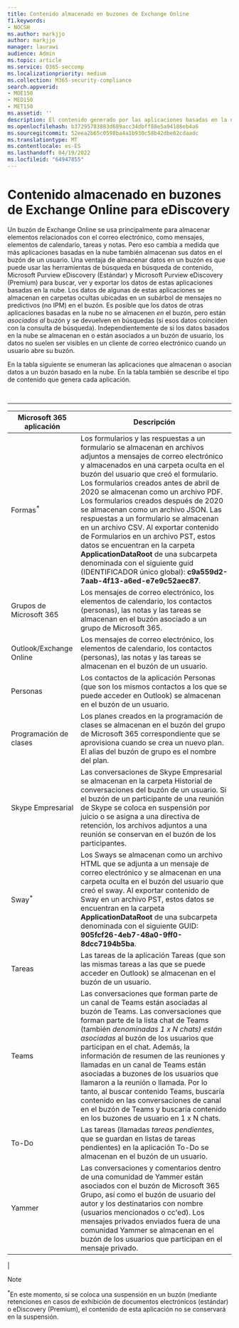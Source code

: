 ```yaml
---
title: Contenido almacenado en buzones de Exchange Online
f1.keywords:
- NOCSH
ms.author: markjjo
author: markjjo
manager: laurawi
audience: Admin
ms.topic: article
ms.service: O365-seccomp
ms.localizationpriority: medium
ms.collection: M365-security-compliance
search.appverid:
- MOE150
- MED150
- MET150
ms.assetid: ''
description: El contenido generado por las aplicaciones basadas en la nube en Microsoft 365 se almacena o asocia con el buzón Exchange Online de un usuario. Este contenido se puede buscar mediante las herramientas de Exhibición de documentos electrónicos de Microsoft.
ms.openlocfilehash: b37295783883d689acc34dbff88e5a94186eb4a6
ms.sourcegitcommit: 52eea2b65c0598ba4a1b930c58b42dbe62cdaadc
ms.translationtype: MT
ms.contentlocale: es-ES
ms.lasthandoff: 04/19/2022
ms.locfileid: "64947855"
---
```

# <a name="content-stored-in-exchange-online-mailboxes-for-ediscovery"></a>Contenido almacenado en buzones de Exchange Online para eDiscovery

Un buzón de Exchange Online se usa principalmente para almacenar elementos relacionados con el correo electrónico, como mensajes, elementos de calendario, tareas y notas. Pero eso cambia a medida que más aplicaciones basadas en la nube también almacenan sus datos en el buzón de un usuario. Una ventaja de almacenar datos en un buzón es que puede usar las herramientas de búsqueda en búsqueda de contenido, Microsoft Purview eDiscovery (Estándar) y Microsoft Purview eDiscovery (Premium) para buscar, ver y exportar los datos de estas aplicaciones basadas en la nube. Los datos de algunas de estas aplicaciones se almacenan en carpetas ocultas ubicadas en un subárbol de mensajes no predictivos (no IPM) en el buzón. Es posible que los datos de otras aplicaciones basadas en la nube no se almacenen _en_ el buzón, pero están _asociados al_ buzón y se devuelven en búsquedas (si esos datos coinciden con la consulta de búsqueda). Independientemente de si los datos basados en la nube se almacenan en o están asociados a un buzón de usuario, los datos no suelen ser visibles en un cliente de correo electrónico cuando un usuario abre su buzón.

En la tabla siguiente se enumeran las aplicaciones que almacenan o asocian datos a un buzón basado en la nube. En la tabla también se describe el tipo de contenido que genera cada aplicación.

<br>

****

|Microsoft 365 aplicación|Descripción|
|---|---|
|Formas<sup>*</sup>|Los formularios y las respuestas a un formulario se almacenan en archivos adjuntos a mensajes de correo electrónico y almacenados en una carpeta oculta en el buzón del usuario que creó el formulario. Los formularios creados antes de abril de 2020 se almacenan como un archivo PDF. Los formularios creados después de 2020 se almacenan como un archivo JSON. Las respuestas a un formulario se almacenan en un archivo CSV. Al exportar contenido de Formularios en un archivo PST, estos datos se encuentran en la carpeta **ApplicationDataRoot** de una subcarpeta denominada con el siguiente guid (IDENTIFICADOR único global): **c9a559d2-7aab-4f13-a6ed-e7e9c52aec87**.|
|Grupos de Microsoft 365|Los mensajes de correo electrónico, los elementos de calendario, los contactos (personas), las notas y las tareas se almacenan en el buzón asociado a un grupo de Microsoft 365.|
|Outlook/Exchange Online|Los mensajes de correo electrónico, los elementos de calendario, los contactos (personas), las notas y las tareas se almacenan en el buzón de un usuario.|
|Personas|Los contactos de la aplicación Personas (que son los mismos contactos a los que se puede acceder en Outlook) se almacenan en el buzón de un usuario.|
|Programación de clases|Los planes creados en la programación de clases se almacenan en el buzón del grupo de Microsoft 365 correspondiente que se aprovisiona cuando se crea un nuevo plan. El alias del buzón de grupo es el nombre del plan.|
|Skype Empresarial|Las conversaciones de Skype Empresarial se almacenan en la carpeta Historial de conversaciones del buzón de un usuario. Si el buzón de un participante de una reunión de Skype se coloca en suspensión por juicio o se asigna a una directiva de retención, los archivos adjuntos a una reunión se conservan en el buzón de los participantes.|
|Sway<sup>*</sup>|Los Sways se almacenan como un archivo HTML que se adjunta a un mensaje de correo electrónico y se almacenan en una carpeta oculta en el buzón del usuario que creó el sway. Al exportar contenido de Sway en un archivo PST, estos datos se encuentran en la carpeta **ApplicationDataRoot** de una subcarpeta denominada con el siguiente GUID: **905fcf26-4eb7-48a0-9ff0-8dcc7194b5ba**.|
|Tareas|Las tareas de la aplicación Tareas (que son las mismas tareas a las que se puede acceder en Outlook) se almacenan en el buzón de un usuario.|
|Teams|Las conversaciones que forman parte de un canal de Teams están asociadas al buzón de Teams. Las conversaciones que forman parte de la lista chat de Teams (también *denominadas 1 x N chats) están asociadas* al buzón de los usuarios que participan en el chat. Además, la información de resumen de las reuniones y llamadas en un canal de Teams están asociadas a buzones de los usuarios que llamaron a la reunión o llamada. Por lo tanto, al buscar contenido Teams, buscaría contenido en las conversaciones de canal en el buzón de Teams y buscaría contenido en los buzones de usuario en 1 x N chats.|
|To-Do|Las tareas (llamadas *tareas pendientes*, que se guardan en listas de tareas pendientes) en la aplicación To-Do se almacenan en el buzón de un usuario.|
|Yammer|Las conversaciones y comentarios dentro de una comunidad de Yammer están asociados con el buzón de Microsoft 365 Grupo, así como el buzón de usuario del autor y los destinatarios con nombre (usuarios mencionados o cc'ed). Los mensajes privados enviados fuera de una comunidad Yammer se almacenan en el buzón de los usuarios que participan en el mensaje privado.|
|

> [!NOTE]
> <sup>*</sup>En este momento, si se coloca una suspensión en un buzón (mediante retenciones en casos de exhibición de documentos electrónicos (estándar) o eDiscovery (Premium), el contenido de esta aplicación no se conservará en la suspensión.
